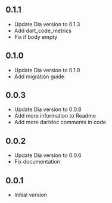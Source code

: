## 0.1.1

- Update Dia version to 0.1.3
- Add dart_code_metrics
- Fix if body empty

## 0.1.0

- Update Dia version to 0.1.0
- Add migration guide

## 0.0.3

- Update Dia version to 0.0.8
- Add more information to Readme
- Add more dartdoc comments in code

## 0.0.2

- Update Dia version to 0.0.6
- Fix documentation

## 0.0.1

- Initial version
